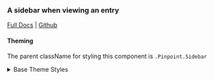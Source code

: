 ### A sidebar when viewing an entry

[Full Docs](https://react.preview.pinpoint.com/?path=/docs/components-sidebar) | [Github](https://github.com/pinpt/react/tree/master/src/components/Sidebar)

#### Theming

The parent className for styling this component is `.Pinpoint.Sidebar`

<details>
	<summary>Base Theme Styles</summary>

```css
.Pinpoint.entryWrapper .sidebarWrapper {
	color: var(--article-info-color);
}

.Pinpoint.entryWrapper .sidebarWrapper.before {
	@apply md:mr-4 mb-8 md:mb-0 min-w-1/4;
}

.Pinpoint.entryWrapper .sidebarWrapper.before .Sidebar {
	@apply flex-shrink-0 flex-wrap;
}

.Pinpoint.entryWrapper .sidebarWrapper.before .Clap,
.Pinpoint.entryWrapper .sidebarWrapper.before .Social.Bar {
	@apply hidden md:flex;
}

.Pinpoint.entryWrapper .sidebarWrapper.after {
	@apply md:hidden;
}

.Pinpoint.entryWrapper .sidebarWrapper.after .Sidebar {
	@apply justify-between;
}

.Pinpoint.entryWrapper .sidebarWrapper.after .Date,
.Pinpoint.entryWrapper .sidebarWrapper.after .Author,
.Pinpoint.entryWrapper .sidebarWrapper.after .Tag.Bar {
	@apply hidden;
}
```

</details>

